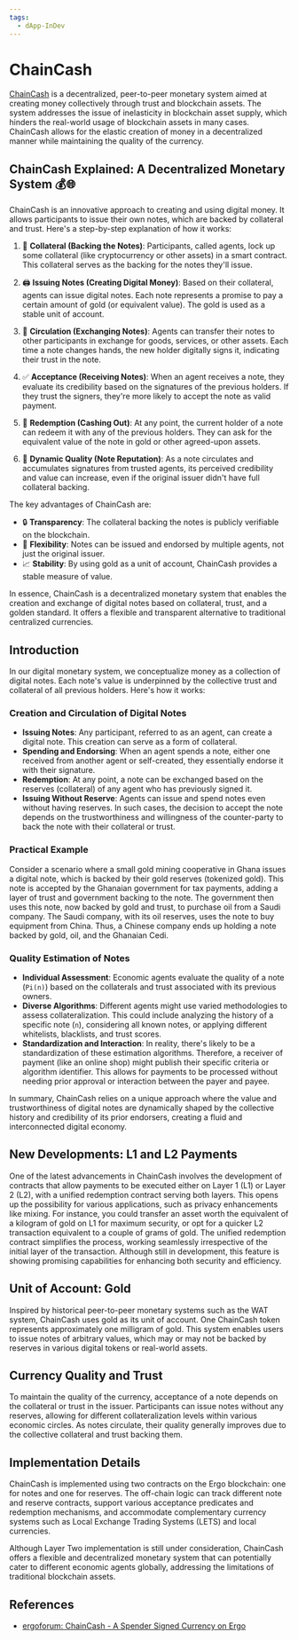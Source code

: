 ```yaml
---
tags:
  - dApp-InDev
---
```


# ChainCash

[ChainCash](https://github.com/ChainCashLabs) is a decentralized, peer-to-peer monetary system aimed at creating money collectively through trust and blockchain assets. The system addresses the issue of inelasticity in blockchain asset supply, which hinders the real-world usage of blockchain assets in many cases. ChainCash allows for the elastic creation of money in a decentralized manner while maintaining the quality of the currency.

## ChainCash Explained: A Decentralized Monetary System 💰🌐

ChainCash is an innovative approach to creating and using digital money. It allows participants to issue their own notes, which are backed by collateral and trust. Here's a step-by-step explanation of how it works:

1. 💼 **Collateral (Backing the Notes)**: Participants, called agents, lock up some collateral (like cryptocurrency or other assets) in a smart contract. This collateral serves as the backing for the notes they'll issue.

2. 🖨️ **Issuing Notes (Creating Digital Money)**: Based on their collateral, agents can issue digital notes. Each note represents a promise to pay a certain amount of gold (or equivalent value). The gold is used as a stable unit of account.

3. 💸 **Circulation (Exchanging Notes)**: Agents can transfer their notes to other participants in exchange for goods, services, or other assets. Each time a note changes hands, the new holder digitally signs it, indicating their trust in the note.

4. ✅ **Acceptance (Receiving Notes)**: When an agent receives a note, they evaluate its credibility based on the signatures of the previous holders. If they trust the signers, they're more likely to accept the note as valid payment.

5. 💱 **Redemption (Cashing Out)**: At any point, the current holder of a note can redeem it with any of the previous holders. They can ask for the equivalent value of the note in gold or other agreed-upon assets.

6. 🌟 **Dynamic Quality (Note Reputation)**: As a note circulates and accumulates signatures from trusted agents, its perceived credibility and value can increase, even if the original issuer didn't have full collateral backing.

The key advantages of ChainCash are:
- 🔒 **Transparency**: The collateral backing the notes is publicly verifiable on the blockchain.
- 🌈 **Flexibility**: Notes can be issued and endorsed by multiple agents, not just the original issuer.
- 📈 **Stability**: By using gold as a unit of account, ChainCash provides a stable measure of value.

In essence, ChainCash is a decentralized monetary system that enables the creation and exchange of digital notes based on collateral, trust, and a golden standard. It offers a flexible and transparent alternative to traditional centralized currencies.

## Introduction

In our digital monetary system, we conceptualize money as a collection of digital notes. Each note's value is underpinned by the collective trust and collateral of all previous holders. Here's how it works:

### Creation and Circulation of Digital Notes

- **Issuing Notes**: Any participant, referred to as an agent, can create a digital note. This creation can serve as a form of collateral.
- **Spending and Endorsing**: When an agent spends a note, either one received from another agent or self-created, they essentially endorse it with their signature.
- **Redemption**: At any point, a note can be exchanged based on the reserves (collateral) of any agent who has previously signed it.
- **Issuing Without Reserve**: Agents can issue and spend notes even without having reserves. In such cases, the decision to accept the note depends on the trustworthiness and willingness of the counter-party to back the note with their collateral or trust.

### Practical Example

Consider a scenario where a small gold mining cooperative in Ghana issues a digital note, which is backed by their gold reserves (tokenized gold). This note is accepted by the Ghanaian government for tax payments, adding a layer of trust and government backing to the note. The government then uses this note, now backed by gold and trust, to purchase oil from a Saudi company. The Saudi company, with its oil reserves, uses the note to buy equipment from China. Thus, a Chinese company ends up holding a note backed by gold, oil, and the Ghanaian Cedi.

### Quality Estimation of Notes

- **Individual Assessment**: Economic agents evaluate the quality of a note (`Pi(n)`) based on the collaterals and trust associated with its previous owners.
- **Diverse Algorithms**: Different agents might use varied methodologies to assess collateralization. This could include analyzing the history of a specific note (`n`), considering all known notes, or applying different whitelists, blacklists, and trust scores.
- **Standardization and Interaction**: In reality, there's likely to be a standardization of these estimation algorithms. Therefore, a receiver of payment (like an online shop) might publish their specific criteria or algorithm identifier. This allows for payments to be processed without needing prior approval or interaction between the payer and payee.

In summary, ChainCash relies on a unique approach where the value and trustworthiness of digital notes are dynamically shaped by the collective history and credibility of its prior endorsers, creating a fluid and interconnected digital economy.

## New Developments: L1 and L2 Payments

One of the latest advancements in ChainCash involves the development of contracts that allow payments to be executed either on Layer 1 (L1) or Layer 2 (L2), with a unified redemption contract serving both layers. This opens up the possibility for various applications, such as privacy enhancements like mixing. For instance, you could transfer an asset worth the equivalent of a kilogram of gold on L1 for maximum security, or opt for a quicker L2 transaction equivalent to a couple of grams of gold. The unified redemption contract simplifies the process, working seamlessly irrespective of the initial layer of the transaction. Although still in development, this feature is showing promising capabilities for enhancing both security and efficiency.

## Unit of Account: Gold

Inspired by historical peer-to-peer monetary systems such as the WAT system, ChainCash uses gold as its unit of account. One ChainCash token represents approximately one milligram of gold. This system enables users to issue notes of arbitrary values, which may or may not be backed by reserves in various digital tokens or real-world assets.

## Currency Quality and Trust

To maintain the quality of the currency, acceptance of a note depends on the collateral or trust in the issuer. Participants can issue notes without any reserves, allowing for different collateralization levels within various economic circles. As notes circulate, their quality generally improves due to the collective collateral and trust backing them.

## Implementation Details

ChainCash is implemented using two contracts on the Ergo blockchain: one for notes and one for reserves. The off-chain logic can track different note and reserve contracts, support various acceptance predicates and redemption mechanisms, and accommodate complementary currency systems such as Local Exchange Trading Systems (LETS) and local currencies.

Although Layer Two implementation is still under consideration, ChainCash offers a flexible and decentralized monetary system that can potentially cater to different economic agents globally, addressing the limitations of traditional blockchain assets.


## References

- [ergoforum: ChainCash - A Spender Signed Currency on Ergo](https://www.ergoforum.org/t/chaincash-a-spender-signed-currency-on-ergo/4015)